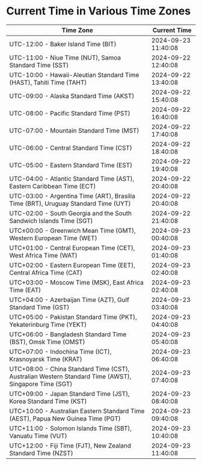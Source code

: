 # Current Time in Various Time Zones

| Time Zone | Current Time |
|-----------|--------------|
| UTC-12:00 - Baker Island Time (BIT) | 2024-09-23 11:40:08 |
| UTC-11:00 - Niue Time (NUT), Samoa Standard Time (SST) | 2024-09-22 12:40:08 |
| UTC-10:00 - Hawaii-Aleutian Standard Time (HAST), Tahiti Time (TAHT) | 2024-09-22 13:40:08 |
| UTC-09:00 - Alaska Standard Time (AKST) | 2024-09-22 15:40:08 |
| UTC-08:00 - Pacific Standard Time (PST) | 2024-09-22 16:40:08 |
| UTC-07:00 - Mountain Standard Time (MST) | 2024-09-22 17:40:08 |
| UTC-06:00 - Central Standard Time (CST) | 2024-09-22 18:40:08 |
| UTC-05:00 - Eastern Standard Time (EST) | 2024-09-22 19:40:08 |
| UTC-04:00 - Atlantic Standard Time (AST), Eastern Caribbean Time (ECT) | 2024-09-22 20:40:08 |
| UTC-03:00 - Argentina Time (ART), Brasília Time (BRT), Uruguay Standard Time (UYT) | 2024-09-22 20:40:08 |
| UTC-02:00 - South Georgia and the South Sandwich Islands Time (SGT) | 2024-09-22 21:40:08 |
| UTC±00:00 - Greenwich Mean Time (GMT), Western European Time (WET) | 2024-09-23 00:40:08 |
| UTC+01:00 - Central European Time (CET), West Africa Time (WAT) | 2024-09-23 01:40:08 |
| UTC+02:00 - Eastern European Time (EET), Central Africa Time (CAT) | 2024-09-23 02:40:08 |
| UTC+03:00 - Moscow Time (MSK), East Africa Time (EAT) | 2024-09-23 02:40:08 |
| UTC+04:00 - Azerbaijan Time (AZT), Gulf Standard Time (GST) | 2024-09-23 03:40:08 |
| UTC+05:00 - Pakistan Standard Time (PKT), Yekaterinburg Time (YEKT) | 2024-09-23 04:40:08 |
| UTC+06:00 - Bangladesh Standard Time (BST), Omsk Time (OMST) | 2024-09-23 05:40:08 |
| UTC+07:00 - Indochina Time (ICT), Krasnoyarsk Time (KRAT) | 2024-09-23 06:40:08 |
| UTC+08:00 - China Standard Time (CST), Australian Western Standard Time (AWST), Singapore Time (SGT) | 2024-09-23 07:40:08 |
| UTC+09:00 - Japan Standard Time (JST), Korea Standard Time (KST) | 2024-09-23 08:40:08 |
| UTC+10:00 - Australian Eastern Standard Time (AEST), Papua New Guinea Time (PGT) | 2024-09-23 09:40:08 |
| UTC+11:00 - Solomon Islands Time (SBT), Vanuatu Time (VUT) | 2024-09-23 10:40:08 |
| UTC+12:00 - Fiji Time (FJT), New Zealand Standard Time (NZST) | 2024-09-23 11:40:08 |
